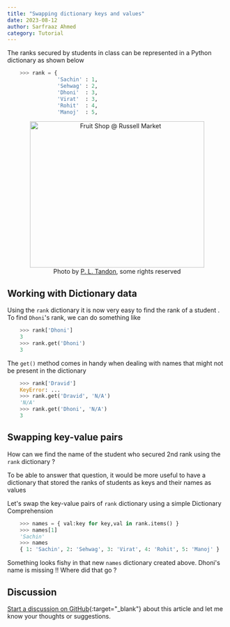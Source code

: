 ```yaml
---
title: "Swapping dictionary keys and values"
date: 2023-08-12
author: Sarfraaz Ahmed
category: Tutorial
---
```


The ranks secured by students in class can be represented in a Python dictionary as shown below
```python
    >>> rank = {
                'Sachin' : 1,
                'Sehwag' : 2,
                'Dhoni'  : 3,
                'Virat'  : 3,
                'Rohit'  : 4,
                'Manoj'  : 5,
```

<p align="center">
<a data-flickr-embed="true" href="https://www.flickr.com/photos/13070711@N03/28416790260/in/photolist-Ki6tHE-EkZNsY-9tfBxK-8kS8jL-NZ2dTF-Yc6zrq-DfsWA9-28VdrAb-oWWmFE-YhjBH7-iv3mzg-27H5Cvv-aCLwJZ-27Va6TC-BHL9Hm-H8cJ5U-25qvVns-2bLtYfz-J5q9EK-24YKX9Y-J7tKnH-26V1iUQ-26EU8gT-283Ndmk-26bK7wT-SsrGXd-c5yyp7-dL8ahQ-H2iV6i-281Yu8H-wrT1fy-23DNBpi-27Zehxm-w8sauF-BUBPV5-HeT2a-dj9xvR-c2d3rW-7wsk9L-U1Jp2e-24T2tc4-5Lpzap-PEoHUm-RFRopU-249q5C8-2wVjWK-9toESf-A7BeNa-25iJQb7-aSmuEp" title="Fruit Shop @ Russell Market" target="_blank"><img src="https://live.staticflickr.com/8158/28416790260_340ece6da1_w.jpg" width="400" height="336" alt="Fruit Shop @ Russell Market"/></a>
<br>
Photo by <a href="https://www.flickr.com/photos/13070711@N03/" target="_blank">P. L. Tandon</a>, some rights reserved
</p>

## Working with Dictionary data

Using the `rank` dictionary it is now very easy to find the rank of a student . To find `Dhoni`'s rank, we can do something like

```python
    >>> rank['Dhoni']
    3
    >>> rank.get('Dhoni')
    3
```

The `get()` method comes in handy when dealing with names that might not be present in the dictionary

```python
    >>> rank['Dravid']
    KeyError: ...
    >>> rank.get('Dravid', 'N/A')
    'N/A'
    >>> rank.get('Dhoni', 'N/A')
    3
```

## Swapping key-value pairs

How can we find the name of the student who secured 2nd rank using the `rank` dictionary ?

To be able to answer that question, it would be more useful to have a dictionary that stored the ranks of students as keys and their names as values

Let's swap the key-value pairs of `rank` dictionary using a simple Dictionary Comprehension

```python
    >>> names = { val:key for key,val in rank.items() }
    >>> names[1]
    'Sachin'
    >>> names
    { 1: 'Sachin', 2: 'Sehwag', 3: 'Virat', 4: 'Rohit', 5: 'Manoj' }
```

Something looks fishy in that new `names` dictionary created above. Dhoni's name is missing !! Where did that go ?


## Discussion

[Start a discussion on GitHub](https://github.com/asarfraaz/share2learn/discussions/new/choose){:target="_blank"} about this article and let me know your thoughts or suggestions.


